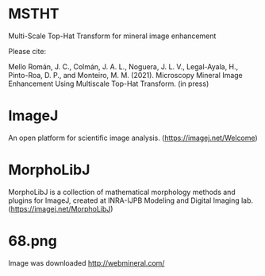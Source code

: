 # MSTHT
Multi-Scale Top-Hat Transform for mineral image enhancement

Please cite:

Mello Román, J. C., Colmán, J. A. L., Noguera, J. L. V., Legal-Ayala, H., Pinto-Roa, D. P., and Monteiro, M. M. (2021). Microscopy Mineral Image Enhancement Using Multiscale Top-Hat Transform. (in press)

# ImageJ
An open platform for scientific image analysis. (https://imagej.net/Welcome)

# MorphoLibJ
MorphoLibJ is a collection of mathematical morphology methods and plugins for ImageJ, created at INRA-IJPB Modeling and Digital Imaging lab. (https://imagej.net/MorphoLibJ)

# 68.png
Image was downloaded http://webmineral.com/

